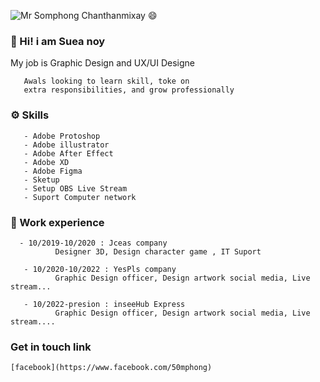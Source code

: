 ![Mr Somphong Chanthanmixay 😄](https://avatars.githubusercontent.com/u/36956612?s=40&v=4)
### 👋 Hi! i am Suea noy 
My job is Graphic Design and UX/UI Designe

       Awals looking to learn skill, toke on
       extra responsibilities, and grow professionally
### ⚙️ Skills
       - Adobe Protoshop              
       - Adobe illustrator              
       - Adobe After Effect            
       - Adobe XD
       - Adobe Figma  
       - Sketup 
       - Setup OBS Live Stream
       - Suport Computer network
### 💼 Work experience
      - 10/2019-10/2020 : Jceas company   
              Designer 3D, Design character game , IT Suport
    
       - 10/2020-10/2022 : YesPls company  
              Graphic Design officer, Design artwork social media, Live stream...
              
       - 10/2022-presion : inseeHub Express
              Graphic Design officer, Design artwork social media, Live stream....

### Get in touch link

    [facebook](https://www.facebook.com/50mphong)

<!--
**50Mp/50Mp** is a ✨ _special_ ✨ repository because its `README.md` (this file) appears on your GitHub profile.

Here are some ideas to get you started:

- 🔭 I’m currently working on ...
- 🌱 I’m currently learning ...
- 👯 I’m looking to collaborate on ...
- 🤔 I’m looking for help with ...
- 💬 Ask me about ...
- 📫 How to reach me: ...
- 😄 Pronouns: ...
- ⚡ Fun fact: ...
-->

